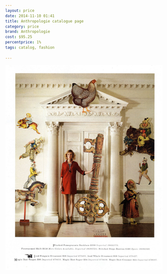```yaml
---
layout: price
date: 2014-11-10 01:41
title: Anthropologie catalogue page
category: price
brand: Anthropologie
cost: $95.25
percentprice: 1%
tags: catalog, fashion

---
```





<img src="/img/editscans/anthro1.png">

<div class="overlayContainerPrice">
<object type="image/svg+xml" data="/img/overlays/anthro1overlay.svg" class="trans"></object>
</div>
